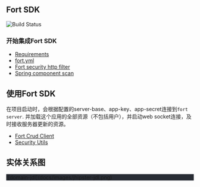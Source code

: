 ## Fort SDK

![Build Status](http://180.167.77.58:30000/fort/fort-sdk/badges/master/build.svg)

### 开始集成Fort SDK

*   [Requirements](docs/requirements.md)
*   [fort.yml](docs/fort-yml.md)
*   [Fort security http filter](docs/fort-filter.md)
*   [Spring component scan](docs/spring-component-scan.md)

## 使用Fort SDK

在项目启动时，会根据配置的server-base、app-key、app-secret连接到`fort server`. 并加载这个应用的全部资源（不包括用户），并启动web socket连接，及时接收服务器更新的资源。

*   [Fort Crud Client](docs/fort-crud-client.md)
*   [Security Utils](docs/security-utils.md)

## 实体关系图

<div style="background-color: rgb(40, 44, 52);">
    ![domain-jdl](docs/images/jhipster-jdl.png)
</div>
